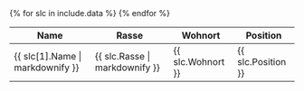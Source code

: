 <table>
<thead>
<tr><th>Name</th><th>Rasse</th><th>Wohnort</th><th>Position</th></tr>
</thead>
<tbody>
{% for slc in include.data %}
    <tr><td>{{ slc[1].Name | markdownify }}</td><td>{{ slc.Rasse | markdownify }}</td><td>{{ slc.Wohnort }}</td><td>{{ slc.Position }}</td></tr>
{% endfor %}
</tbody>
</table>